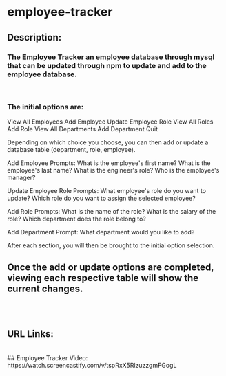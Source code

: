 # employee-tracker

## Description:
### The Employee Tracker an employee database through mysql that can be updated through npm to update and add to the employee database.
<br>

### The initial options are:
View All Employees
Add Employee
Update Employee Role
View All Roles
Add Role
View All Departments
Add Department
Quit

Depending on which choice you choose, you can then add or update a database table (department, role, employee).

Add Employee Prompts:
What is the employee's first name?
What is the employee's last name?
What is the engineer's role?
Who is the employee's manager?

Update Employee Role Prompts:
What employee's role do you want to update?
Which role do you want to assign the selected employee?

Add Role Prompts:
What is the name of the role?
What is the salary of the role?
Which department does the role belong to?

Add Department Prompt:
What department would you like to add?

After each section, you will then be brought to the initial option selection.

## Once the add or update options are completed, viewing each respective table will show the current changes.

<br>
<br>

## URL Links:
<br>
## Employee Tracker Video: https://watch.screencastify.com/v/tspRxX5RlzuzzgmFGogL
